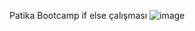 Patika Bootcamp if else çalışması
![image](https://github.com/user-attachments/assets/88da706f-c68b-4700-b3a7-1bbb61e7cdbc)
